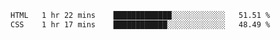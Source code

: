 
<!--START_SECTION:waka-->

```txt
HTML   1 hr 22 mins    █████████████░░░░░░░░░░░░   51.51 %
CSS    1 hr 17 mins    ████████████░░░░░░░░░░░░░   48.49 %
```

<!--END_SECTION:waka-->
